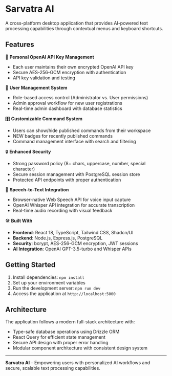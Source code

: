 # Sarvatra AI

A cross-platform desktop application that provides AI-powered text processing capabilities through contextual menus and keyboard shortcuts.

## Features

🔐 **Personal OpenAI API Key Management**
- Each user maintains their own encrypted OpenAI API key
- Secure AES-256-GCM encryption with authentication
- API key validation and testing

👥 **User Management System**
- Role-based access control (Administrator vs. User permissions)
- Admin approval workflow for new user registrations
- Real-time admin dashboard with database statistics

🎛️ **Customizable Command System**
- Users can show/hide published commands from their workspace
- NEW badges for recently published commands
- Command management interface with search and filtering

🔒 **Enhanced Security**
- Strong password policy (8+ chars, uppercase, number, special character)
- Secure session management with PostgreSQL session store
- Protected API endpoints with proper authentication

🎤 **Speech-to-Text Integration**
- Browser-native Web Speech API for voice input capture
- OpenAI Whisper API integration for accurate transcription
- Real-time audio recording with visual feedback

🛠️ **Built With**
- **Frontend**: React 18, TypeScript, Tailwind CSS, Shadcn/UI
- **Backend**: Node.js, Express.js, PostgreSQL
- **Security**: bcrypt, AES-256-GCM encryption, JWT sessions
- **AI Integration**: OpenAI GPT-3.5-turbo and Whisper APIs

## Getting Started

1. Install dependencies: `npm install`
2. Set up your environment variables
3. Run the development server: `npm run dev`
4. Access the application at `http://localhost:5000`

## Architecture

The application follows a modern full-stack architecture with:
- Type-safe database operations using Drizzle ORM
- React Query for efficient state management
- Secure API design with proper error handling
- Modular component architecture with consistent design system

---

**Sarvatra AI** - Empowering users with personalized AI workflows and secure, scalable text processing capabilities.
